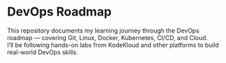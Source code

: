 # DevOps Roadmap
This repository documents my learning journey through the DevOps roadmap — covering Git, Linux, Docker, Kubernetes, CI/CD, and Cloud.  
I’ll be following hands-on labs from KodeKloud and other platforms to build real-world DevOps skills.
